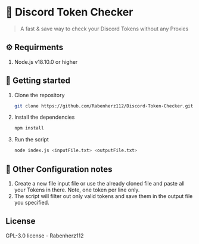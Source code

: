 # 🤖 Discord Token Checker
> A fast & save way to check your Discord Tokens without any Proxies

## ⚙️ Requirments
1. Node.js v18.10.0 or higher

## 🚀 Getting started

1. Clone the repository

    ```bash
    git clone https://github.com/Rabenherz112/Discord-Token-Checker.git
    ```
2. Install the dependencies

    ```bash
    npm install
    ```
3. Run the script

    ```bash
    node index.js <inputFile.txt> <outputFile.txt>
    ```
## 🔑 Other Configuration notes
1. Create a new file input file or use the already cloned file and paste all your Tokens in there. Note, one token per line only.
2. The script will filter out only valid tokens and save them in the output file you specified.

## License
GPL-3.0 license - Rabenherz112
